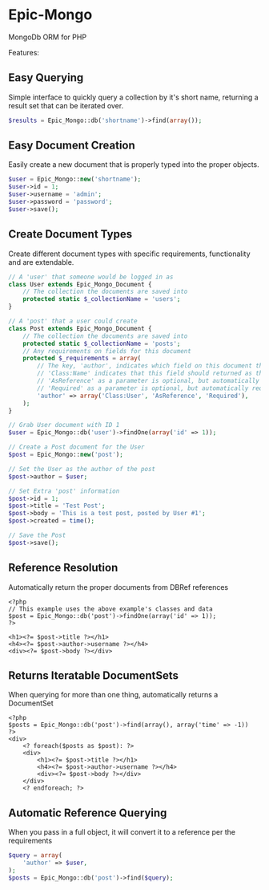 Epic-Mongo
==========

MongoDb ORM for PHP

Features: 

Easy Querying
---
Simple interface to quickly query a collection by it's short name, returning a result set that can be iterated over.

```php
$results = Epic_Mongo::db('shortname')->find(array());
```

Easy Document Creation
---
Easily create a new document that is properly typed into the proper objects. 

```php
$user = Epic_Mongo::new('shortname');
$user->id = 1;
$user->username = 'admin';
$user->password = 'password';
$user->save();
```

Create Document Types
---
Create different document types with specific requirements, functionality and are extendable.

```php
// A 'user' that someone would be logged in as
class User extends Epic_Mongo_Document {
	// The collection the documents are saved into
	protected static $_collectionName = 'users';
}

// A 'post' that a user could create
class Post extends Epic_Mongo_Document {
	// The collection the documents are saved into
	protected static $_collectionName = 'posts';
	// Any requirements on fields for this document
	protected $_requirements = array(
		// The key, 'author', indicates which field on this document these parameters are targeting.
		// 'Class:Name' indicates that this field should returned as the type specified class.
		// 'AsReference' as a parameter is optional, but automatically converts the document in this field to a reference.
		// 'Required' as a parameter is optional, but automatically requires this field to be set in order to save.
		'author' => array('Class:User', 'AsReference', 'Required'),	
	);
}

// Grab User document with ID 1
$user = Epic_Mongo::db('user')->findOne(array('id' => 1));

// Create a Post document for the User
$post = Epic_Mongo::new('post');

// Set the User as the author of the post
$post->author = $user;

// Set Extra 'post' information
$post->id = 1;
$post->title = 'Test Post';
$post->body = 'This is a test post, posted by User #1';
$post->created = time();

// Save the Post
$post->save();
```

Reference Resolution
---
Automatically return the proper documents from DBRef references
```phtml
<?php
// This example uses the above example's classes and data
$post = Epic_Mongo::db('post')->findOne(array('id' => 1));
?> 

<h1><?= $post->title ?></h1>
<h4><?= $post->author->username ?></h4>
<div><?= $post->body ?></div>
```

Returns Iteratable DocumentSets
---
When querying for more than one thing, automatically returns a DocumentSet

```phtml
<?php
$posts = Epic_Mongo::db('post')->find(array(), array('time' => -1))
?>
<div>
	<? foreach($posts as $post): ?>
	<div>
		<h1><?= $post->title ?></h1>
		<h4><?= $post->author->username ?></h4>
		<div><?= $post->body ?></div>
	</div>
	<? endforeach; ?>
```

Automatic Reference Querying
---
When you pass in a full object, it will convert it to a reference per the requirements

```php
$query = array(
	'author' => $user,
);
$posts = Epic_Mongo::db('post')->find($query);
```